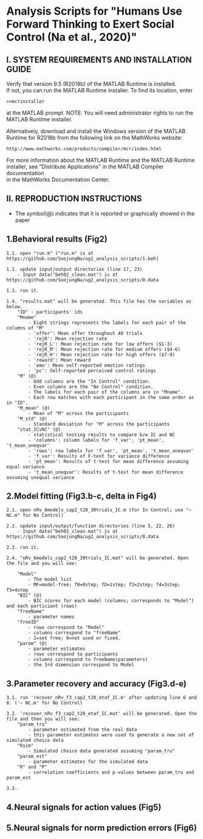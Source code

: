 # Analysis Scripts for "Humans Use Forward Thinking to Exert Social Control (Na et al., 2020)"


I. SYSTEM REQUIREMENTS AND INSTALLATION GUIDE
--------------------------------------------------
Verify that version 9.5 (R2018b) of the MATLAB Runtime is installed.   
If not, you can run the MATLAB Runtime installer.
To find its location, enter
  
    >>mcrinstaller
      
at the MATLAB prompt.
NOTE: You will need administrator rights to run the MATLAB Runtime installer. 

Alternatively, download and install the Windows version of the MATLAB Runtime for R2018b 
from the following link on the MathWorks website:

    http://www.mathworks.com/products/compiler/mcr/index.html
   
For more information about the MATLAB Runtime and the MATLAB Runtime installer, see 
"Distribute Applications" in the MATLAB Compiler documentation  
in the MathWorks Documentation Center.



II. REPRODUCTION INSTRUCTIONS
------------------------------------------------------
- The symbol(@) indicates that it is reported or graphically showed in the paper

1.Behavioral results (Fig2)	
-----------------------------

	1.1. open "run.m" ("run.m" is at https://github.com/SoojungNa/ug2_analysis_scripts/1.beh)
	
	1.2. update input/output directories (line 17, 23)
		- Input data("beh02_clean.mat") is at https://github.com/SoojungNa/ug2_analysis_scripts/0.data

	1.3. run it.

	1.4. "results.mat" will be generated. This file has the variables as below.
		"ID" - participants' ids
		"Mname"
			- Eight strings represents the labels for each pair of the columns of "M"
			- 'offer': Mean offer throughout 40 trials
			- 'rejR': Mean rejection rate
			- 'rejR_L': Mean rejection rate for low offers ($1-3)
			- 'rejR_M': Mean rejection rate for medium offers ($4-6)
			- 'rejR_H': Mean rejection rate for high offers ($7-9)
			- 'reward': Mean reward
			- 'emo': Mean self-reported emotion ratings
			- 'pc': Self-reported perceived control ratings
		"M" (@)
			- Odd columns are the "In Control" condition.
			- Even columns are the "No Control" condition.
			- The labels for each pair of the columns are in "Mname".
			- Each row matches with each participant in the same order as in "ID".
		"M_mean" (@)
			- Mean of "M" across the participants
		"M_std" (@)
			- Standard deviation for "M" across the participants 
		"stat_ICvNC" (@)
			- statistical testing results to compare b/w IC and NC
			- 'columns': column labels for 'f_var', 'pt_mean', 't_mean_uneqvar'
			- 'rows': row labels for 'f_var', 'pt_mean', 't_mean_uneqvar'			
			- 'f_var': Results of F-test for variance difference
			- 'pt_mean': Results of t-test for mean difference assuming equal variance
			- 't_mean_uneqvar': Results of t-test for mean difference assuming unequal variance
			
	
2.Model fitting (Fig3.b-c, delta in Fig4)
-----------------

	2.1. open nRv_6models_cap2_t20_30trials_IC.m (for In Control; use "~ NC.m" for No Control)		
	
	2.2. update input/output/function directories (line 5, 22, 26)
		- Input data("beh02_clean.mat") is at https://github.com/SoojungNa/ug2_analysis_scripts/0.data
	
	2.3. run it.
	
	2.4. "nRv_6models_cap2_t20_30trials_IC.mat" will be generated. Open the file and you will see:
		
		"Model"
			- The model list
			- MF=model-free; f0=0step; fD=1step; f3=2step; f4=3step; f5=4step
		"BIC" (@)
			- BIC scores for each model (columns; corresponds to "Model") and each particiant (rows)		
		"freeName"
			- parameter names
		"freeID"
			- rows correspond to "Model"
			- columns correspond to "freeName"
			- 1=set free; 0=not used or fixed.		
		"param" (@)
			- parameter estimates
			- rows correspond to participants
			- columns correspond to freeName(parameters)
			- the 3rd dimension correspond to Model
		
	
3.Parameter recovery and accuracy (Fig3.d-e)
------------
	3.1. run 'recover_nRv_f3_cap2_t20_etaf_IC.m' after updating line 6 and 8. ('~ NC.m' for No Control)		
	
	3.2. 'recover_nRv_f3_cap2_t20_etaf_IC.mat' will be generated. Open the file and then you will see:
		"param_tru"
			- parameter estimated from the real data
			- this parameter estimates were used to generate a new set of simulated choice data
		"Rsim"
			- Simulated choice data generated assuming "param_tru"
		"param_est"
			- parameter estimates for the simulated data
		"R" and "P"
			- correlation coefficients and p-values between param_tru and param_est
			
	3.3. 


4.Neural signals for action values (Fig5)
------------

5.Neural signals for norm prediction errors (Fig6)
------------


